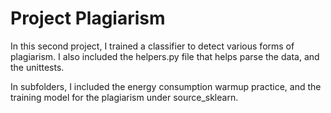 # Project Plagiarism

In this second project, I trained a classifier to detect various forms of plagiarism.  I also included the helpers.py file that helps parse the data, and the unittests.

In subfolders, I included the energy consumption warmup practice, and the training model for the plagiarism under source_sklearn.
